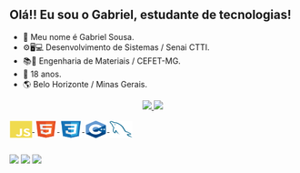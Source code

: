 ## Olá!! Eu sou o Gabriel, estudante de tecnologias!

- 👨 Meu nome é Gabriel Sousa.
- ⚙🖥💻 Desenvolvimento de Sistemas / Senai CTTI.
- 📚📐 Engenharia de Materiais / CEFET-MG. 
- 💬 18 anos.
- 🌎 Belo Horizonte / Minas Gerais.


<div align="center">
  <a href="https://github.com/GS-Gabriel">
  <img height="150em" src="https://github-readme-stats.vercel.app/api?username=GS-Gabriel&show_icons=true&theme=tokyonight&include_all_commits=true&count_private=true"/>
  <img height="150em" src="https://github-readme-stats.vercel.app/api/top-langs/?username=GS-Gabriel&layout=compact&langs_count=7&theme=tokyonight"/>
</div>

<div style="display: inline_block"><br>
  <img align="center" alt="Js" height="30" width="40" src="https://raw.githubusercontent.com/devicons/devicon/master/icons/javascript/javascript-plain.svg">
  <img align="center" alt="HTML" height="30" width="40" src="https://raw.githubusercontent.com/devicons/devicon/master/icons/html5/html5-original.svg">
  <img align="center" alt="CSS" height="30" width="40" src="https://raw.githubusercontent.com/devicons/devicon/master/icons/css3/css3-original.svg">
  <img align="center" alt="Cplusplus" height="30" width="40" src="https://raw.githubusercontent.com/devicons/devicon/master/icons/cplusplus/cplusplus-original.svg">
  <img align="center" alt="MySQL" height="30" width="40" src="https://raw.githubusercontent.com/devicons/devicon/master/icons/mysql/mysql-original.svg">
</div>
  
  ##


<div>
  <a href="https://www.instagram.com/_gbrlgs/" target="_blank"><img src="https://img.shields.io/badge/-Instagram-%23E4405F?style=for-the-badge&logo=instagram&logoColor=white" target="_blank"></a>
  <a href = "mailto:gabrielgs2003@outlook.com"><img src="https://img.shields.io/badge/Outlook-0078D4?style=for-the-badge&logo=microsoft-outlook&logoColor=white" target="_blank"></a>
  <a href="https://www.linkedin.com/in/gabriel-sousa-b44a36231/" target="_blank"><img src="https://img.shields.io/badge/-LinkedIn-%230077B5?style=for-the-badge&logo=linkedin&logoColor=white" target="_blank"></a>
  </div>
  
<!-- Redes Sociais - dev.to
  ![Snake animation](https://github.com/GS-Gabriel/GS-Gabriel/blob/output/github-contribution-grid-snake.svg)
  
</div> -->



